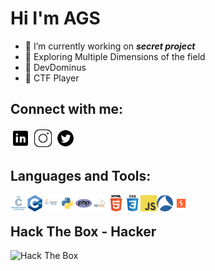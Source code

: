 # Hi I'm AGS
- 🔭 I’m currently working on ***secret project*** 
- 🌱 Exploring Multiple Dimensions of the field
- 🏢 DevDominus
- 🚩 CTF Player 


## Connect with me:

[<img height="32" width="32" src="https://github.com/ags4436/ags4436/blob/main/linkedin-bounce1.gif" />][LinkedIn]
[<img height="32" width="32" src="https://github.com/ags4436/ags4436/blob/main/icons8-instagram.gif" />][Instagram]
[<img height="32" width="32" src="https://github.com/ags4436/ags4436/blob/main/twitter-circled-shake.gif" />][twitter]


## Languages and Tools:
<img align="left" alt="JavaScript" width="26px" src="https://raw.githubusercontent.com/github/explore/80688e429a7d4ef2fca1e82350fe8e3517d3494d/topics/c/c.png">
<img align="left" alt="JavaScript" width="26px" src="https://raw.githubusercontent.com/github/explore/80688e429a7d4ef2fca1e82350fe8e3517d3494d/topics/cpp/cpp.png">
<img align="left" alt="JavaScript" width="26px" src="https://raw.githubusercontent.com/github/explore/80688e429a7d4ef2fca1e82350fe8e3517d3494d/topics/java/java.png">
<img align="left" alt="JavaScript" width="26px" src="https://raw.githubusercontent.com/github/explore/80688e429a7d4ef2fca1e82350fe8e3517d3494d/topics/python/python.png">
<img align="left" alt="JavaScript" width="26px" src="https://raw.githubusercontent.com/github/explore/ccc16358ac4530c6a69b1b80c7223cd2744dea83/topics/php/php.png">
<img align="left" alt="JavaScript" width="26px" src="https://raw.githubusercontent.com/github/explore/80688e429a7d4ef2fca1e82350fe8e3517d3494d/topics/mysql/mysql.png">
<img align="left" alt="JavaScript" width="26px" src="https://raw.githubusercontent.com/github/explore/80688e429a7d4ef2fca1e82350fe8e3517d3494d/topics/html/html.png">
<img align="left" alt="JavaScript" width="26px" src="https://raw.githubusercontent.com/github/explore/80688e429a7d4ef2fca1e82350fe8e3517d3494d/topics/css/css.png">
<img align="left" alt="JavaScript" width="26px" src="https://raw.githubusercontent.com/github/explore/80688e429a7d4ef2fca1e82350fe8e3517d3494d/topics/javascript/javascript.png">
<img align="left" alt="JavaScript" width="26px" src="https://github.com/ags4436/ags4436/blob/main/sflogo.png">
<img align="left" alt="JavaScript" width="26px" src="https://github.com/ags4436/ags4436/blob/main/gc1CWg37.jpg">
<br>

## Hack The Box - Hacker
<img src="https://www.hackthebox.eu/badge/394258" alt="Hack The Box">



[LinkedIn]:	https://grabify.link/C0280E

[Instagram]:https://www.instagram.com/buff3r0verflow/

[twitter]:#
